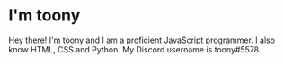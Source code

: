 # I'm toony

Hey there!
I'm toony and I am a proficient JavaScript programmer.
I also know HTML, CSS and Python.
My Discord username is toony#5578.
